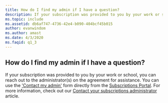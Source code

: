 ```yaml
---
title: How do I find my admin if I have a question?
description: If your subscription was provided to you by your work or school, you can reach out to the administrator(s) on the agreement for...
ms.topic: include
ms.assetid: db6af747-4736-42e4-b090-404bcf45b015
author: evanwindom
ms.author: amast
ms.date: 4/3/2020
ms.faqid: q1_3
---
```


## How do I find my admin if I have a question?

If your subscription was provided to you by your work or school, you can reach out to the administrator(s) on the agreement for assistance. You can use the ['Contact my admin'](https://my.visualstudio.com/Subscriptions?DisplayContactMyAdminForm=true) form directly from the [Subscriptions Portal](https://my.visualstudio.com/benefits). For more information, check out our [Contact your subscriptions administrator](https://learn.microsoft.com/visualstudio/subscriptions/contact-my-admin) article.
